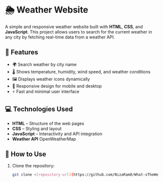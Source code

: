 # 🌦️ Weather Website

A simple and responsive weather website built with **HTML**, **CSS**, and **JavaScript**. This project allows users to search for the current weather in any city by fetching real-time data from a weather API.

## 📌 Features

- 🌍 Search weather by city name
- 🌡️ Shows temperature, humidity, wind speed, and weather conditions
- 🖼️ Displays weather icons dynamically
- 📱 Responsive design for mobile and desktop
- ⚡ Fast and minimal user interface

## 💻 Technologies Used

- **HTML** – Structure of the web pages
- **CSS** – Styling and layout
- **JavaScript** – Interactivity and API integration
- **Weather API** OpenWeatherMap

## 🚀 How to Use

1. Clone the repository:
   ```bash
   git clone <[repository-url](https://github.com/NizaRam0/What-sTheWeatherLike.git)>
